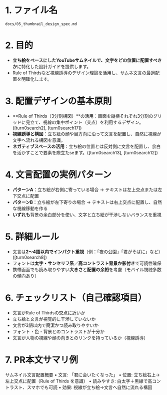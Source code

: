 # 1. ファイル名
`docs/05_thumbnail_design_spec.md`

# 2. 目的
- **立ち絵をベースにしたYouTubeサムネイルで、文字をどの位置に配置すべきか**に特化した設計ガイドを提供します。
- Rule of Thirdsなど視線誘導のデザイン理論を活用し、サムネ文言の最適配置を明確化します。

# 3. 配置デザインの基本原則
- **Rule of Thirds（3分割構図）**の活用：画面を縦横それぞれ3分割のグリッドに見立て、視線の集中ポイント（交点）を利用するデザイン。([turn0search2], [turn0search17])
- **視線誘導と構図**：立ち絵の顔や目方向に沿って文言を配置し、自然に視線が文字へ流れる構図を意識。
- **ネガティブスペースの活用**：立ち絵の位置とは反対側に文言を配置し、余白を活かすことで要素を際立たseます。([turn0search13], [turn0search12])

# 4. 文言配置の実例パターン
- **パターンA**：立ち絵が右側に寄っている場合 → テキストは左上交点または左下交点に配置
- **パターンB**：立ち絵が左下寄りの場合 → テキストは右上交点に配置し、自然な視線移動を作る
- **いずれも**背景の余白部分を使い、文字と立ち絵が干渉しないバランスを重視

# 5. 詳細ルール
- 文言は**2〜4語以内でインパクト重視**（例：「夜の公園」「君がそばに」など）([turn0search8])
- フォントは**太字・サンセリフ系**／**高コントラスト背景か影付き**で可読性確保
- 携帯画面でも読み取りやすい**大きさ**と**配置の余裕**を考慮（モバイル視聴多数の傾向あり）

# 6. チェックリスト（自己確認項目）
- 文言がRule of Thirdsの交点に近いか
- 立ち絵と文言が視覚的に干渉していないか
- 文言が3語以内で簡潔かつ読み取りやすいか
- フォント・色・背景とのコントラストが十分か
- 文言が人物の視線や顔の向きとのリンクを持っているか（視線誘導）

# 7. PR本文サマリ例

サムネイル文言配置概要
	•	文言: 「君に会いたくなった」
	•	位置: 立ち絵右上→左上交点に配置（Rule of Thirds を意識）
	•	読みやすさ: 白太字＋黒縁で高コントラスト、スマホでも可読
	•	効果: 視線が立ち絵→文言へ自然に流れる構図
